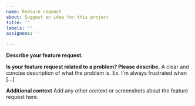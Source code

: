 ```yaml
---
name: Feature request
about: Suggest an idea for this project
title: ''
labels: ''
assignees: ''

---
```


**Describe your feature request.**

**Is your feature request related to a problem? Please describe.**
A clear and concise description of what the problem is. Ex. I'm always frustrated when [...]

**Additional context**
Add any other context or screenshots about the feature request here.

